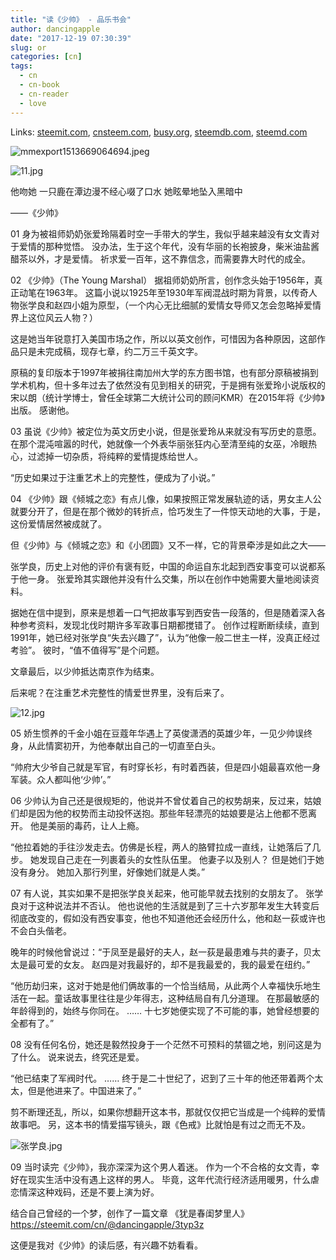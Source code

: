 ```yaml
---
title: "读《少帅》 - 品乐书会"
author: dancingapple
date: "2017-12-19 07:30:39"
slug: or
categories: [cn]
tags: 
  - cn
  - cn-book
  - cn-reader
  - love
---
```


Links: [steemit.com](https://steemit.com/cn/@dancingapple/or), [cnsteem.com](https://cnsteem.com/cn/@dancingapple/or), [busy.org](https://busy.org/cn/@dancingapple/or), [steemdb.com](https://steemdb.com/cn/@dancingapple/or), [steemd.com](https://steemd.com/cn/@dancingapple/or)

![mmexport1513669064694.jpeg](https://steemitimages.com/DQmYpjtupD5aMirVZi91uQQ6FTxdbVc7KwGBbVfWE44t1TK/mmexport1513669064694.jpeg)

![11.jpg](https://steemitimages.com/DQmbJqCVwWtEjf8YWAxpCdGzW3hjc3ABrBy6dGsaxmRhFig/11.jpg)

他吻她
一只鹿在潭边漫不经心啜了口水
她眩晕地坠入黑暗中

——《少帅》

01
身为被祖师奶奶张爱玲隔着时空一手带大的学生，我似乎越来越没有女文青对于爱情的那种觉悟。
没办法，生于这个年代，没有华丽的长袍披身，柴米油盐酱醋茶以外，才是爱情。
祈求爱一百年，这不靠信念，而需要靠大时代的成全。

02
《少帅》（The Young Marshal）
据祖师奶奶所言，创作念头始于1956年，真正动笔在1963年。
这篇小说以1925年至1930年军阀混战时期为背景，以传奇人物张学良和赵四小姐为原型，（一个内心无比细腻的爱情女导师又怎会忽略掉爱情界上这位风云人物？）

这是她当年锐意打入美国市场之作，所以以英文创作，可惜因为各种原因，这部作品只是未完成稿，现存七章，约二万三千英文字。

原稿的复印版本于1997年被捐往南加州大学的东方图书馆，也有部分原稿被捐到学术机构，但十多年过去了依然没有见到相关的研究，于是拥有张爱玲小说版权的宋以朗（统计学博士，曾任全球第二大统计公司的顾问KMR）在2015年将《少帅》出版。
感谢他。

03
虽说《少帅》被定位为英文历史小说，但是张爱玲从来就没有写历史的意愿。
在那个混沌喧嚣的时代，她就像一个外表华丽张狂内心至清至纯的女巫，冷眼热心，过滤掉一切杂质，将纯粹的爱情提炼给世人。

“历史如果过于注重艺术上的完整性，便成为了小说。”

04
《少帅》跟《倾城之恋》有点儿像，如果按照正常发展轨迹的话，男女主人公就要分开了，但是在那个微妙的转折点，恰巧发生了一件惊天动地的大事，于是，这份爱情居然被成就了。

但《少帅》与《倾城之恋》和《小团圆》又不一样，它的背景牵涉是如此之大——

张学良，历史上对他的评价有褒有贬，中国的命运自东北起到西安事变可以说都系于他一身。
张爱玲其实跟他并没有什么交集，所以在创作中她需要大量地阅读资料。

据她在信中提到，原来是想着一口气把故事写到西安告一段落的，但是随着深入各种参考资料，发现北伐时期许多军政事日期都搅错了。
创作过程断断续续，直到1991年，她已经对张学良“失去兴趣了”，认为“他像一般二世主一样，没真正经过考验”。
彼时，“值不值得写”是个问题。

文章最后，以少帅抵达南京作为结束。

后来呢？在注重艺术完整性的情爱世界里，没有后来了。

![12.jpg](https://steemitimages.com/DQmfFGKePWxgGJreVxAqunptNyZyjQyxQKNkTmZv6Ps2gkr/12.jpg)

05
娇生惯养的千金小姐在豆蔻年华遇上了英俊潇洒的英雄少年，一见少帅误终身，从此情窦初开，为他奉献出自己的一切直至白头。

“帅府大少爷自己就是军官，有时穿长衫，有时着西装，但是四小姐最喜欢他一身军装。众人都叫他‘少帅’。”

06
少帅认为自己还是很规矩的，他说并不曾仗着自己的权势胡来，反过来，姑娘们却是因为他的权势而主动投怀送抱。那些年轻漂亮的姑娘要是沾上他都不愿离开。
他是美丽的毒药，让人上瘾。

“他拉着她的手往沙发走去。仿佛是长程，两人的胳臂拉成一直线，让她落后了几步。
她发现自己走在一列裹着头的女性队伍里。
他妻子以及别人？
但是她们于她没有身分。
她加入那行列里，好像她们就是人类。”

07
有人说，其实如果不是把张学良关起来，他可能早就去找别的女朋友了。
张学良对于这种说法并不否认。
他也说他的生活就是到了三十六岁那年发生大转变后彻底改变的，假如没有西安事变，他也不知道他还会经历什么，他和赵一荻或许也不会白头偕老。

晚年的时候他曾说过：“于凤至是最好的夫人，赵一荻是最患难与共的妻子，贝太太是最可爱的女友。
赵四是对我最好的，却不是我最爱的，我的最爱在纽约。”

“他历劫归来，这对于她是他们俩故事的一个恰当结局，从此两个人幸福快乐地生活在一起。童话故事里往往是少年得志，这种结局自有几分道理。
在那最敏感的年龄得到的，始终与你同在。
……
十七岁她便实现了不可能的事，她曾经想要的全都有了。”

08
没有任何名份，她还是毅然投身于一个茫然不可预料的禁锢之地，别问这是为了什么。
说来说去，终究还是爱。

“他已结束了军阀时代。
……
终于是二十世纪了，迟到了三十年的他还带着两个太太，但是他进来了。中国进来了。”

剪不断理还乱，所以，如果你想翻开这本书，那就仅仅把它当成是一个纯粹的爱情故事吧。
另，这本书的情爱描写镜头，跟《色戒》比就怕是有过之而无不及。

![张学良.jpg](https://steemitimages.com/DQmdxv53AJUkXkHBAMYVfagm5nYUJYqGKXd7NkaN2E1kSY7/%E5%BC%A0%E5%AD%A6%E8%89%AF.jpg)

09
当时读完《少帅》，我亦深深为这个男人着迷。
作为一个不合格的女文青，幸好在现实生活中没有遇上这样的男人。
毕竟，这年代流行经济适用暖男，什么虐恋情深这种戏码，还是不要上演为好。

结合自己曾经的一个梦，创作了一篇文章
《犹是春闺梦里人》
https://steemit.com/cn/@dancingapple/3typ3z

这便是我对《少帅》的读后感，有兴趣不妨看看。
